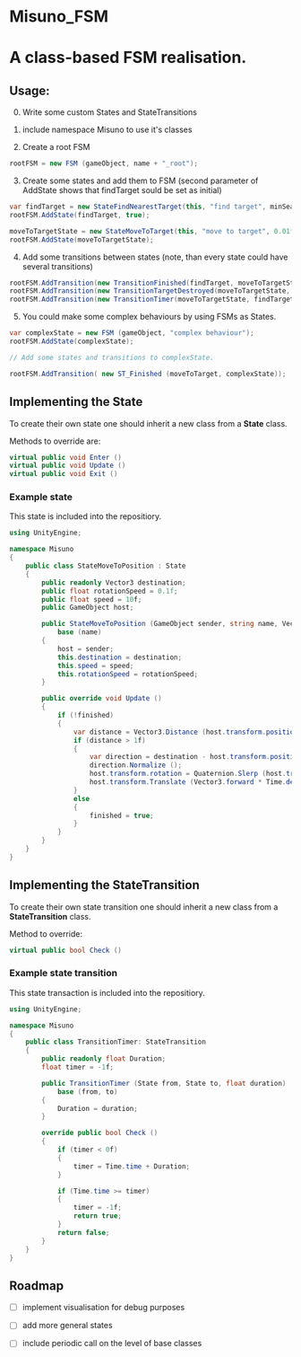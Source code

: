 # Misuno_FSM
# A class-based FSM realisation. 

## Usage:

0) Write some custom States and StateTransitions

1) include namespace Misuno to use it's classes

2) Create a root FSM
```csharp
rootFSM = new FSM (gameObject, name + "_root");
```
3) Create some states and add them to FSM (second parameter of AddState shows that findTarget sould be set as initial)
```csharp
var findTarget = new StateFindNearestTarget(this, "find target", minSearchRadius);
rootFSM.AddState(findTarget, true);

moveToTargetState = new StateMoveToTarget(this, "move to target", 0.01f, moveSpeed, rotationSpeed, acceleration);
rootFSM.AddState(moveToTargetState);
```
4) Add some transitions between states (note, than every state could have several transitions)
```csharp
rootFSM.AddTransition(new TransitionFinished(findTarget, moveToTargetState));
rootFSM.AddTransition(new TransitionTargetDestroyed(moveToTargetState, findTarget, this));
rootFSM.AddTransition(new TransitionTimer(moveToTargetState, findTarget, 15f));
```
5) You could make some complex behaviours by using FSMs as States. 
```csharp
var complexState = new FSM (gameObject, "complex behaviour");
rootFSM.AddState(complexState);

// Add some states and transitions to complexState.

rootFSM.AddTransition( new ST_Finished (moveToTarget, complexState));
```

## Implementing the State

To create their own state one should inherit a new class from a **State** class. 

Methods to override are:
```csharp
virtual public void Enter ()
virtual public void Update ()
virtual public void Exit ()
```

### Example state

This state is included into the repositiory.

```csharp
using UnityEngine;

namespace Misuno
{
    public class StateMoveToPosition : State
    {
        public readonly Vector3 destination;
        public float rotationSpeed = 0.1f;
        public float speed = 10f;
        public GameObject host;

        public StateMoveToPosition (GameObject sender, string name, Vector3 destination, float speed = 10f, float rotationSpeed = 0.1f) :
            base (name)
        {
            host = sender;
            this.destination = destination;
            this.speed = speed;
            this.rotationSpeed = rotationSpeed;
        }

        public override void Update ()
        {
            if (!finished)
            {
                var distance = Vector3.Distance (host.transform.position, destination);
                if (distance > 1f)
                {
                    var direction = destination - host.transform.position;
                    direction.Normalize ();
                    host.transform.rotation = Quaternion.Slerp (host.transform.rotation, Quaternion.LookRotation (direction), rotationSpeed);
                    host.transform.Translate (Vector3.forward * Time.deltaTime * speed);
                }
                else
                {
                    finished = true;
                }
            }
        }
    }
}

```

## Implementing the StateTransition

To create their own state transition one should inherit a new class from a **StateTransition** class. 

Method to override:

```csharp
virtual public bool Check ()
```

### Example state transition

This state transaction is included into the repositiory.

```csharp
using UnityEngine;

namespace Misuno
{
    public class TransitionTimer: StateTransition
    {
        public readonly float Duration;
        float timer = -1f;

        public TransitionTimer (State from, State to, float duration) :
            base (from, to)
        { 
            Duration = duration;
        }

        override public bool Check ()
        {
            if (timer < 0f)
            {
                timer = Time.time + Duration;
            }

            if (Time.time >= timer)
            {
                timer = -1f;
                return true;
            }
            return false;
        }
    }
}
```

## Roadmap
- [ ] implement visualisation for debug purposes
- [ ] add more general states
- [ ] include periodic call on the level of base classes

